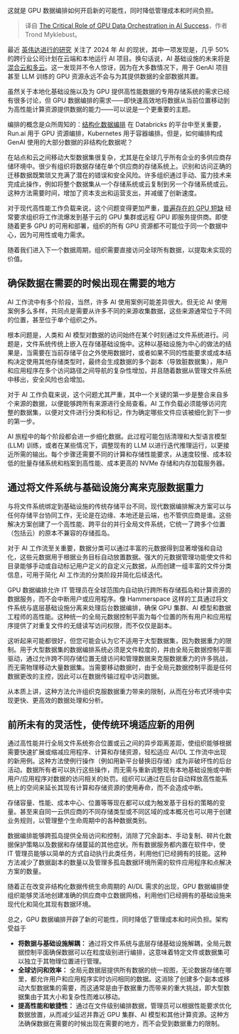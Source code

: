 
<!--
title: GPU 数据编排在 AI 成功中的关键作用
cover: https://cdn.thenewstack.io/media/2022/11/ac07d939-data-managed-cardcatalog.jpg
-->

这就是 GPU 数据编排如何开启新的可能性，同时降低管理成本和时间负担。

> 译自 [The Critical Role of GPU Data Orchestration in AI Success](https://thenewstack.io/the-critical-role-of-gpu-data-orchestration-in-ai-success/)，作者 Trond Myklebust。

最近 [英伟达进行的研究](https://www.nvidia.com/en-us/industries/finance/ai-financial-services-report/) 关注了 2024 年 AI 的现状，其中一项发现是，几乎 50% 的跨行业公司计划在云端和本地运行 AI 项目。换句话说，AI 基础设施的未来将是 [混合云和多云](https://thenewstack.io/the-architects-guide-to-thinking-about-hybrid-multicloud/)。这一发现并不令人惊讶，因为在大多数情况下，用于 GenAI 项目甚至 LLM 训练的 GPU 资源永远不会与为其提供数据的全部数据共置。

虽然关于本地化基础设施以及为 GPU 提供高性能数据的专用存储系统的需求已经有很多讨论，但 GPU 数据编排的需求——即快速高效地将数据从当前位置移动到为高性能计算资源提供数据的能力——可以说是一个更重要的主题。

编排的概念是众所周知的：[结构化数据编排](https://thenewstack.io/automating-context-in-structured-data-for-llms/) 在 Databricks 的平台中至关重要，Run.ai 用于 GPU 资源编排，Kubernetes 用于容器编排。但是，如何编排构成 GenAI 使用的大部分数据的非结构化数据呢？

在站点和云之间移动大型数据集很复杂，尤其是在全球几乎所有企业的多供应商存储环境中。很少有组织将数据存储在单个供应商的存储系统上。识别和访问正确的迁移数据既繁琐又充满了潜在的错误和安全风险。许多组织通过手动、蛮力技术来完成此操作，例如将整个数据集从一个存储系统或云复制到另一个存储系统或云。这种方法需要时间，增加了资本支出和运营支出，并减缓了创新速度。

对于现代高性能工作负载来说，这个问题变得更加严重，[普遍存在的 GPU 短缺](https://thenewstack.io/how-cios-can-battle-gpu-poverty-in-the-age-of-ai/) 经常要求组织将工作流爆发到基于云的 GPU 集群或远程 GPU 即服务提供商。即使随着更多 GPU 的可用和部署，组织的所有 GPU 资源都不可能位于同一个数据中心，因为可用性或电力需求。

随着我们进入下一个数据周期，组织需要直接访问全球所有数据，以提取未实现的价值。

## 确保数据在需要的时候出现在需要的地方

AI 工作流中有多个阶段，当然，许多 AI 使用案例可能差异很大。但无论 AI 使用案例多么多样，共同点是需要从许多不同的来源收集数据，这些来源通常位于不同的位置，甚至位于单个组织之外。

根本问题是，人类和 AI 模型对数据的访问始终在某个时刻通过文件系统进行。问题是，文件系统传统上嵌入在存储基础设施中。这种以基础设施为中心的做法的结果是，当需要在当前存储平台之外使用数据时，或者如果不同的性能要求或成本结构决定使用其他存储类型时，最终会生成数据的多个副本（导致脏数据集），用户和应用程序在多个访问路径之间导航的复杂性增加，并且随着数据从管理文件系统中移出，安全风险也会增加。

对于 AI 工作负载来说，这个问题尤其严重，其中一个关键的第一步是整合来自多个来源的数据，以便能够跨所有来源进行全局查看。AI 工作负载必须能够访问完整的数据集，以便对文件进行分类和标记，作为确定哪些文件应该被细化到下一步的第一步。

AI 旅程中的每个阶段都会进一步细化数据。此过程可能包括清理和大型语言模型 (LLM) 训练，或者在某些情况下，调整现有的 LLM 以进行迭代推理运行，以更接近所需的输出。每个步骤还需要不同的计算和存储性能要求，从速度较慢、成本较低的批量存储系统和档案到高性能、成本更高的 NVMe 存储和内存加载服务器。

## 通过将文件系统与基础设施分离来克服数据重力

与将文件系统绑定到基础设施的传统存储平台不同，现代数据编排解决方案可以与任何存储平台协同工作，无论是在边缘、本地还是云端，也不管供应商是谁。这些解决方案创建了一个高性能、跨平台的并行全局文件系统，它统一了跨多个位置（包括云）的原本不兼容的存储孤岛。

对于 AI 工作流至关重要，数据分类可以通过丰富的元数据得到显著增强和自动化，这些元数据用于根据业务目标自动放置数据。强大的元数据管理功能使文件和目录能够手动或自动标记用户定义的自定义元数据，从而创建一组丰富的文件分类信息，可用于简化 AI 工作流的分类阶段并简化后续迭代。

GPU 数据编排允许 IT 管理员在全球范围内自动执行跨所有存储孤岛和计算资源的数据服务，而不会中断用户或应用程序。像 Hammerspace 这样的工具通过将文件系统与底层基础设施分离来处理后台数据编排，确保 GPU 集群、AI 模型和数据工程师的高性能。这种统一的全局元数据控制平面为每个位置的所有用户和应用程序提供了对重复文件的无缝读写访问权限，而不仅仅是副本。

这听起来可能都很好，但您可能会认为它不适用于大型数据集，因为数据重力的限制。用于大型数据集的数据编排系统必须是文件粒度的，并由全局元数据控制平面驱动，通过允许跨不同存储位置无缝访问和管理数据来克服数据重力的许多挑战，而无需物理移动大量数据集。当需要移动数据时，由于全局元数据控制平面是任何数据更改的主控，因此可以在数据传输过程中访问数据。

从本质上讲，这种方法允许组织克服数据重力带来的限制，从而在分布式环境中实现更快、更高效的数据处理和分析。

## 前所未有的灵活性，使传统环境适应新的用例

通过高性能并行全局文件系统弥合位置或云之间的异步距离差距，使组织能够根据需要快速扩展或缩减应用程序、计算和存储资源，轻松适应 AI/DL 工作流中出现的新用例。这种方法使例行操作（例如用新平台替换旧存储）成为非破坏性的后台活动。数据所有者可以执行这些操作，而无需与重新调整现有本地基础设施或中断用户/应用程序对数据的访问相关的处罚。组织可以通过在后台自动释放高性能系统上的空间来延长其现有计算和存储资源的使用寿命，而不会造成中断。

存储容量、性能、成本中心、位置等等现在都可以成为触发基于目标的策略的变量。甚至来自同一云供应商的不同存储类型或不同区域的成本概况也可以用于创建业务规则，以管理整个生命周期中的各种数据类别。

数据编排能够跨孤岛提供全局访问和控制，消除了冗余副本、手动复制、碎片化数据保护策略以及数据和存储蔓延的其他症状。所有数据服务都内置在软件中，使 IT 管理员能够以简单的方式自动执行此类任务，利用他们已经拥有的技能。这种方法减少了数据副本的数量以及管理多孤岛数据环境所需的软件应用程序和点解决方案的数量。

随着正在改变非结构化数据传统生命周期的 AI/DL 需求的出现，GPU 数据编排使组织能够灵活地创建准确的供应商中立数据网格，利用他们已经拥有的基础设施来现代化和简化其现有数据环境。

总之，GPU 数据编排开辟了新的可能性，同时降低了管理成本和时间负担。架构受益于

- **将数据与基础设施解耦：** 通过将文件系统与底层存储基础设施解耦，全局元数据控制平面确保数据可以在粒度级别进行编排，这意味着特定文件或数据集可以独立于其物理位置进行管理。
- **全球访问和效率：** 全局元数据层提供所有数据的统一视图，无论数据存储在哪里，都允许用户和应用程序实时访问相同的数据。这消除了创建多个副本或移动大型数据集的需要，而这通常是由于数据重力而带来的重大挑战，即大型数据集由于其大小和复杂性而难以移动。
- **提高性能和敏捷性：** 通过在文件级别编排数据，管理员可以根据性能要求优化数据放置，从而减少延迟并靠近 GPU 集群、AI 模型和其他计算资源。这种方法确保数据在需要的时候出现在需要的地方，而不会受到数据重力的限制。

